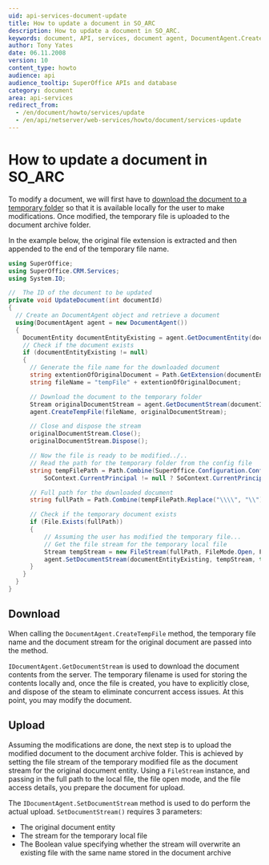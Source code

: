 ```yaml
---
uid: api-services-document-update
title: How to update a document in SO_ARC
description: How to update a document in SO_ARC.
keywords: document, API, services, document agent, DocumentAgent.CreateTempFile, DocumentAgent.GetDocumentStream, DocumentAgent.SetDocumentStream, SO_ARC
author: Tony Yates
date: 06.11.2008
version: 10
content_type: howto
audience: api
audience_tooltip: SuperOffice APIs and database
category: document
area: api-services
redirect_from:
  - /en/document/howto/services/update
  - /en/api/netserver/web-services/howto/document/services-update
---
```


# How to update a document in SO_ARC

To modify a document, we will first have to [download the document to a temporary folder][1] so that it is available locally for the user to make modifications. Once modified, the temporary file is uploaded to the document archive folder.

In the example below, the original file extension is extracted and then appended to the end of the temporary file name.

```csharp
using SuperOffice;
using SuperOffice.CRM.Services;
using System.IO;

//  The ID of the document to be updated
private void UpdateDocument(int documentId)
{
  // Create an DocumentAgent object and retrieve a document
  using(DocumentAgent agent = new DocumentAgent())
  {
    DocumentEntity documentEntityExisting = agent.GetDocumentEntity(documentId);
    // Check if the document exists
    if (documentEntityExisting != null)
    {
      // Generate the file name for the downloaded document
      string extentionOfOriginalDocument = Path.GetExtension(documentEntityExisting.Name);
      string fileName = "tempFile" + extentionOfOriginalDocument;

      // Download the document to the temporary folder
      Stream originalDocumentStream = agent.GetDocumentStream(documentId);
      agent.CreateTempFile(fileName, originalDocumentStream);

      // Close and dispose the stream
      originalDocumentStream.Close();
      originalDocumentStream.Dispose();

      // Now the file is ready to be modified../..
      // Read the path for the temporary folder from the config file
      string tempFilePath = Path.Combine(SuperOffice.Configuration.ConfigFile.Documents.TemporaryPath,
          SoContext.CurrentPrincipal != null ? SoContext.CurrentPrincipal.Associate : "ALL");

      // Full path for the downloaded document
      string fullPath = Path.Combine(tempFilePath.Replace("\\\\", "\\"), fileName);

      // Check if the temporary document exists
      if (File.Exists(fullPath))
      {
          // Assuming the user has modified the temporary file...
          // Get the file stream for the temporary local file
          Stream tempStream = new FileStream(fullPath, FileMode.Open, FileAccess.Read);
          agent.SetDocumentStream(documentEntityExisting, tempStream, true);
      }
    }
  }
}
```

## Download

When calling the `DocumentAgent.CreateTempFile` method, the temporary file name and the document stream for the original document are passed into the method.

`IDocumentAgent.GetDocumentStream` is used to download the document contents from the server. The temporary filename is used for storing the contents locally and, once the file is created, you have to explicitly close, and dispose of the steam to eliminate concurrent access issues. At this point, you may modify the document.

## Upload

Assuming the modifications are done, the next step is to upload the modified document to the document archive folder. This is achieved by setting the file stream of the temporary modified file as the document stream for the original document entity. Using a `FileStream` instance, and passing in the full path to the local file, the file open mode, and the file access details, you prepare the document for upload.

The `IDocumentAgent.SetDocumentStream` method is used to do perform the actual upload. `SetDocumentStream()` requires 3 parameters:

* The original document entity
* The stream for the temporary local file
* The Boolean value specifying whether the stream will overwrite an existing file with the same name stored in the document archive

<!-- Referenced links -->
[1]: services-download.md
